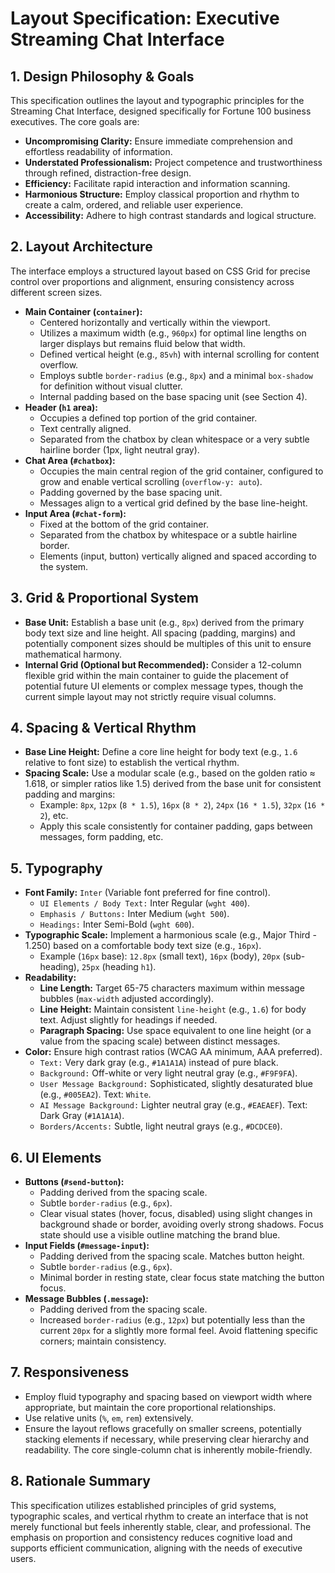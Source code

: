 # Layout Specification: Executive Streaming Chat Interface

## 1. Design Philosophy & Goals

This specification outlines the layout and typographic principles for the Streaming Chat Interface, designed specifically for Fortune 100 business executives. The core goals are:

*   **Uncompromising Clarity:** Ensure immediate comprehension and effortless readability of information.
*   **Understated Professionalism:** Project competence and trustworthiness through refined, distraction-free design.
*   **Efficiency:** Facilitate rapid interaction and information scanning.
*   **Harmonious Structure:** Employ classical proportion and rhythm to create a calm, ordered, and reliable user experience.
*   **Accessibility:** Adhere to high contrast standards and logical structure.

## 2. Layout Architecture

The interface employs a structured layout based on CSS Grid for precise control over proportions and alignment, ensuring consistency across different screen sizes.

*   **Main Container (`container`):**
    *   Centered horizontally and vertically within the viewport.
    *   Utilizes a maximum width (e.g., `960px`) for optimal line lengths on larger displays but remains fluid below that width.
    *   Defined vertical height (e.g., `85vh`) with internal scrolling for content overflow.
    *   Employs subtle `border-radius` (e.g., `8px`) and a minimal `box-shadow` for definition without visual clutter.
    *   Internal padding based on the base spacing unit (see Section 4).
*   **Header (`h1` area):**
    *   Occupies a defined top portion of the grid container.
    *   Text centrally aligned.
    *   Separated from the chatbox by clean whitespace or a very subtle hairline border (1px, light neutral gray).
*   **Chat Area (`#chatbox`):**
    *   Occupies the main central region of the grid container, configured to grow and enable vertical scrolling (`overflow-y: auto`).
    *   Padding governed by the base spacing unit.
    *   Messages align to a vertical grid defined by the base line-height.
*   **Input Area (`#chat-form`):**
    *   Fixed at the bottom of the grid container.
    *   Separated from the chatbox by whitespace or a subtle hairline border.
    *   Elements (input, button) vertically aligned and spaced according to the system.

## 3. Grid & Proportional System

*   **Base Unit:** Establish a base unit (e.g., `8px`) derived from the primary body text size and line height. All spacing (padding, margins) and potentially component sizes should be multiples of this unit to ensure mathematical harmony.
*   **Internal Grid (Optional but Recommended):** Consider a 12-column flexible grid within the main container to guide the placement of potential future UI elements or complex message types, though the current simple layout may not strictly require visual columns.

## 4. Spacing & Vertical Rhythm

*   **Base Line Height:** Define a core line height for body text (e.g., `1.6` relative to font size) to establish the vertical rhythm.
*   **Spacing Scale:** Use a modular scale (e.g., based on the golden ratio ≈ 1.618, or simpler ratios like 1.5) derived from the base unit for consistent padding and margins:
    *   Example: `8px`, `12px` (`8 * 1.5`), `16px` (`8 * 2`), `24px` (`16 * 1.5`), `32px` (`16 * 2`), etc.
    *   Apply this scale consistently for container padding, gaps between messages, form padding, etc.

## 5. Typography

*   **Font Family:** `Inter` (Variable font preferred for fine control).
    *   `UI Elements / Body Text:` Inter Regular (`wght 400`).
    *   `Emphasis / Buttons:` Inter Medium (`wght 500`).
    *   `Headings:` Inter Semi-Bold (`wght 600`).
*   **Typographic Scale:** Implement a harmonious scale (e.g., Major Third - 1.250) based on a comfortable body text size (e.g., `16px`).
    *   Example (`16px` base): `12.8px` (small text), `16px` (body), `20px` (sub-heading), `25px` (heading `h1`).
*   **Readability:**
    *   **Line Length:** Target 65-75 characters maximum within message bubbles (`max-width` adjusted accordingly).
    *   **Line Height:** Maintain consistent `line-height` (e.g., `1.6`) for body text. Adjust slightly for headings if needed.
    *   **Paragraph Spacing:** Use space equivalent to one line height (or a value from the spacing scale) between distinct messages.
*   **Color:** Ensure high contrast ratios (WCAG AA minimum, AAA preferred).
    *   `Text:` Very dark gray (e.g., `#1A1A1A`) instead of pure black.
    *   `Background:` Off-white or very light neutral gray (e.g., `#F9F9FA`).
    *   `User Message Background:` Sophisticated, slightly desaturated blue (e.g., `#005EA2`). Text: `White`.
    *   `AI Message Background:` Lighter neutral gray (e.g., `#EAEAEF`). Text: Dark Gray (`#1A1A1A`).
    *   `Borders/Accents:` Subtle, light neutral grays (e.g., `#DCDCE0`).

## 6. UI Elements

*   **Buttons (`#send-button`):**
    *   Padding derived from the spacing scale.
    *   Subtle `border-radius` (e.g., `6px`).
    *   Clear visual states (hover, focus, disabled) using slight changes in background shade or border, avoiding overly strong shadows. Focus state should use a visible outline matching the brand blue.
*   **Input Fields (`#message-input`):**
    *   Padding derived from the spacing scale. Matches button height.
    *   Subtle `border-radius` (e.g., `6px`).
    *   Minimal border in resting state, clear focus state matching the button focus.
*   **Message Bubbles (`.message`):**
    *   Padding derived from the spacing scale.
    *   Increased `border-radius` (e.g., `12px`) but potentially less than the current `20px` for a slightly more formal feel. Avoid flattening specific corners; maintain consistency.

## 7. Responsiveness

*   Employ fluid typography and spacing based on viewport width where appropriate, but maintain the core proportional relationships.
*   Use relative units (`%`, `em`, `rem`) extensively.
*   Ensure the layout reflows gracefully on smaller screens, potentially stacking elements if necessary, while preserving clear hierarchy and readability. The core single-column chat is inherently mobile-friendly.

## 8. Rationale Summary

This specification utilizes established principles of grid systems, typographic scales, and vertical rhythm to create an interface that is not merely functional but feels inherently stable, clear, and professional. The emphasis on proportion and consistency reduces cognitive load and supports efficient communication, aligning with the needs of executive users.

